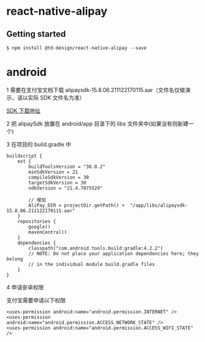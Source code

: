 # react-native-alipay

## Getting started

`$ npm install @td-design/react-native-alipay --save`

# android

1 需要在支付宝文档下载 alipaysdk-15.8.06.211122170115.aar（文件名仅做演示，请以实际 SDK 文件名为准）

[SDK 下载地址](https://opendocs.alipay.com/support/01rfry)

2 把 alipaySdk 放置在 android/app 目录下的 libs 文件夹中(如果没有则新建一个)

3 在项目的 build.gradle 中

```
buildscript {
    ext {
        buildToolsVersion = "30.0.2"
        minSdkVersion = 21
        compileSdkVersion = 30
        targetSdkVersion = 30
        ndkVersion = "21.4.7075529"

        // 增加
        AliPay_DIR = projectDir.getPath() +  "/app/libs/alipaysdk-15.8.06.211122170115.aar"
    }
    repositories {
        google()
        mavenCentral()
    }
    dependencies {
        classpath("com.android.tools.build:gradle:4.2.2")
        // NOTE: Do not place your application dependencies here; they belong
        // in the individual module build.gradle files
    }
}
```

4 申请安卓权限

支付宝需要申请以下权限

```
<uses-permission android:name="android.permission.INTERNET" />
<uses-permission android:name="android.permission.ACCESS_NETWORK_STATE" />
<uses-permission android:name="android.permission.ACCESS_WIFI_STATE" />
```
